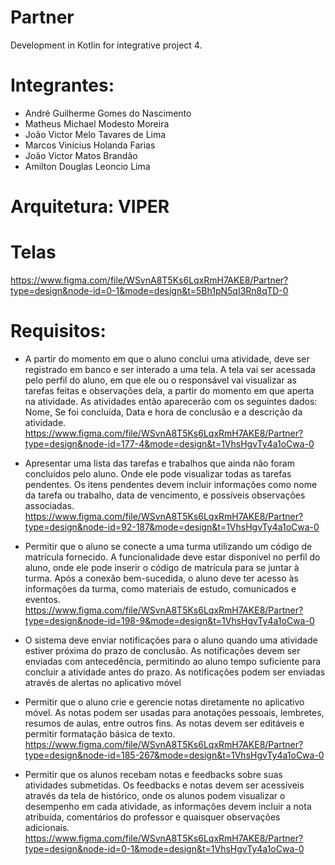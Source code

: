 # Partner
Development in Kotlin for integrative project 4.

# Integrantes:
- André Guilherme Gomes do Nascimento
- Matheus Michael Modesto Moreira
- João Victor Melo Tavares de Lima
- Marcos Vinícius Holanda Farias
- João Victor Matos Brandão
- Amilton Douglas Leoncio Lima

# Arquitetura: VIPER

# Telas
https://www.figma.com/file/WSvnA8T5Ks6LqxRmH7AKE8/Partner?type=design&node-id=0-1&mode=design&t=5Bh1pN5qI3Rn8qTD-0

# Requisitos:
- A partir do momento em que o aluno conclui uma atividade, deve ser registrado em banco e ser interado a uma tela. A tela vai ser acessada pelo perfil do aluno, em que ele ou o responsável vai visualizar as tarefas feitas e observações dela, a partir do momento em que aperta na atividade. As atividades então aparecerão com os seguintes dados: Nome, Se foi concluída, Data e hora de conclusão e a descrição da atividade.
https://www.figma.com/file/WSvnA8T5Ks6LqxRmH7AKE8/Partner?type=design&node-id=177-4&mode=design&t=1VhsHgvTy4a1oCwa-0

- Apresentar uma lista das tarefas e trabalhos que ainda não foram concluídos pelo aluno. Onde ele pode visualizar todas as tarefas pendentes. Os itens pendentes devem incluir informações como nome da tarefa ou trabalho, data de vencimento, e possíveis observações associadas.
https://www.figma.com/file/WSvnA8T5Ks6LqxRmH7AKE8/Partner?type=design&node-id=92-187&mode=design&t=1VhsHgvTy4a1oCwa-0

- Permitir que o aluno se conecte a uma turma utilizando um código de matrícula fornecido. A funcionalidade deve estar disponível no perfil do aluno, onde ele pode inserir o código de matrícula para se juntar à turma. Após a conexão bem-sucedida, o aluno deve ter acesso às informações da turma, como materiais de estudo, comunicados e eventos.
https://www.figma.com/file/WSvnA8T5Ks6LqxRmH7AKE8/Partner?type=design&node-id=198-9&mode=design&t=1VhsHgvTy4a1oCwa-0

- O sistema deve enviar notificações para o aluno quando uma atividade estiver próxima do prazo de conclusão. As notificações devem ser enviadas com antecedência, permitindo ao aluno tempo suficiente para concluir a atividade antes do prazo. As notificações podem ser enviadas através de alertas no aplicativo móvel

- Permitir que o aluno crie e gerencie notas diretamente no aplicativo móvel. As notas podem ser usadas para anotações pessoais, lembretes, resumos de aulas, entre outros fins. As notas devem ser editáveis e permitir formatação básica de texto.
https://www.figma.com/file/WSvnA8T5Ks6LqxRmH7AKE8/Partner?type=design&node-id=185-267&mode=design&t=1VhsHgvTy4a1oCwa-0

- Permitir que os alunos recebam notas e feedbacks sobre suas atividades submetidas. Os feedbacks e notas devem ser acessíveis através da tela de histórico, onde os alunos podem visualizar o desempenho em cada atividade, as informações devem incluir a nota atribuída, comentários do professor e quaisquer observações adicionais.
https://www.figma.com/file/WSvnA8T5Ks6LqxRmH7AKE8/Partner?type=design&node-id=0-1&mode=design&t=1VhsHgvTy4a1oCwa-0
